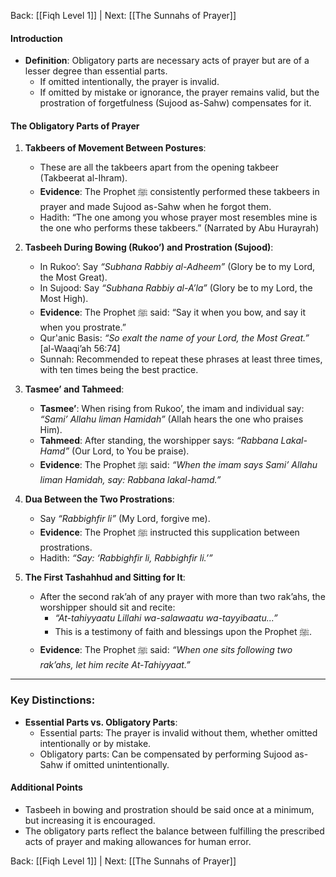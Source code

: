 Back: [[Fiqh Level 1]] | Next: [[The Sunnahs of Prayer]]

#### Introduction
- **Definition**: Obligatory parts are necessary acts of prayer but are of a lesser degree than essential parts. 
  - If omitted intentionally, the prayer is invalid.
  - If omitted by mistake or ignorance, the prayer remains valid, but the prostration of forgetfulness (Sujood as-Sahw) compensates for it.

#### The Obligatory Parts of Prayer
1. **Takbeers of Movement Between Postures**:
   - These are all the takbeers apart from the opening takbeer (Takbeerat al-Ihram).
   - **Evidence**: The Prophet ﷺ consistently performed these takbeers in prayer and made Sujood as-Sahw when he forgot them.  
   - Hadith: “The one among you whose prayer most resembles mine is the one who performs these takbeers.” (Narrated by Abu Hurayrah)

2. **Tasbeeh During Bowing (Rukoo’) and Prostration (Sujood)**:
   - In Rukoo’: Say _“Subhana Rabbiy al-Adheem”_ (Glory be to my Lord, the Most Great). 
   - In Sujood: Say _“Subhana Rabbiy al-A’la”_ (Glory be to my Lord, the Most High).
   - **Evidence**: The Prophet ﷺ said: “Say it when you bow, and say it when you prostrate.”  
   - Qur'anic Basis: _“So exalt the name of your Lord, the Most Great.”_ [al-Waaqi’ah 56:74]  
   - Sunnah: Recommended to repeat these phrases at least three times, with ten times being the best practice.

3. **Tasmee’ and Tahmeed**:
   - **Tasmee’**: When rising from Rukoo’, the imam and individual say: _“Sami’ Allahu liman Hamidah”_ (Allah hears the one who praises Him).
   - **Tahmeed**: After standing, the worshipper says: _“Rabbana Lakal-Hamd”_ (Our Lord, to You be praise).
   - **Evidence**: The Prophet ﷺ said: _“When the imam says Sami’ Allahu liman Hamidah, say: Rabbana lakal-hamd.”_

4. **Dua Between the Two Prostrations**:
   - Say _“Rabbighfir li”_ (My Lord, forgive me).
   - **Evidence**: The Prophet ﷺ instructed this supplication between prostrations.  
   - Hadith: _“Say: ‘Rabbighfir li, Rabbighfir li.’”_

5. **The First Tashahhud and Sitting for It**:
   - After the second rak’ah of any prayer with more than two rak’ahs, the worshipper should sit and recite:
     - _“At-tahiyyaatu Lillahi wa-salawaatu wa-tayyibaatu...”_ 
     - This is a testimony of faith and blessings upon the Prophet ﷺ.
   - **Evidence**: The Prophet ﷺ said: _“When one sits following two rak’ahs, let him recite At-Tahiyyaat.”_

---

### Key Distinctions:
- **Essential Parts vs. Obligatory Parts**:
  - Essential parts: The prayer is invalid without them, whether omitted intentionally or by mistake.
  - Obligatory parts: Can be compensated by performing Sujood as-Sahw if omitted unintentionally.

#### Additional Points
- Tasbeeh in bowing and prostration should be said once at a minimum, but increasing it is encouraged.
- The obligatory parts reflect the balance between fulfilling the prescribed acts of prayer and making allowances for human error. 

Back: [[Fiqh Level 1]] | Next: [[The Sunnahs of Prayer]]